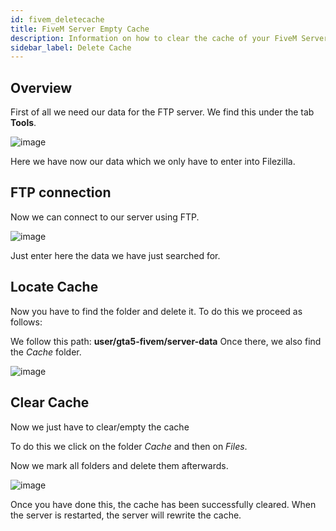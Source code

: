 ```yaml
---
id: fivem_deletecache
title: FiveM Server Empty Cache
description: Information on how to clear the cache of your FiveM Server from ZAP-Hosting - ZAP-Hosting.com documentation
sidebar_label: Delete Cache
---
```

## Overview

First of all we need our data for the FTP server.
We find this under the tab **Tools**.

![image](https://user-images.githubusercontent.com/13604413/159137752-6a09a621-867e-4c4f-8d9e-f2cd498d9465.png)

Here we have now our data which we only have to enter into Filezilla.

## FTP connection

Now we can connect to our server using FTP.

![image](https://user-images.githubusercontent.com/13604413/159137768-9431a8d8-afa2-47a7-960b-7bcd700c9627.png)

Just enter here the data we have just searched for.

## Locate Cache

Now you have to find the folder and delete it.
To do this we proceed as follows:

We follow this path: **user/gta5-fivem/server-data**
Once there, we also find the *Cache* folder.

![image](https://user-images.githubusercontent.com/13604413/159137776-328b84d3-992b-47ef-b8d8-c1abb0beae45.png)

## Clear Cache

Now we just have to clear/empty the cache

To do this we click on the folder *Cache* and then on *Files*.

Now we mark all folders and delete them afterwards.

![image](https://user-images.githubusercontent.com/13604413/159137786-b7a63449-4d89-4f77-a06c-9edd87bdd85e.png)

Once you have done this, the cache has been successfully cleared.
When the server is restarted, the server will rewrite the cache.
